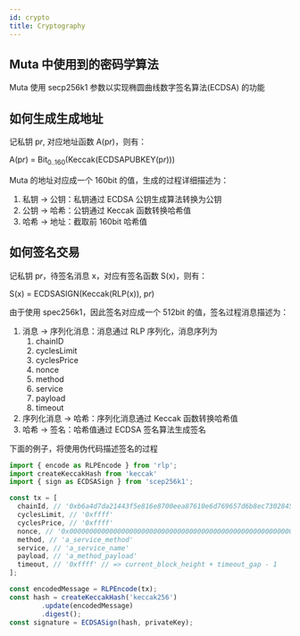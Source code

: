 ```yaml
---
id: crypto
title: Cryptography
---
```


## Muta 中使用到的密码学算法

Muta 使用 secp256k1 参数以实现椭圆曲线数字签名算法(ECDSA) 的功能

##  如何生成生成地址

记私钥 p*r*, 对应地址函数 A(p*r*)，则有：

A(p*r*) = Bit<sub>0..160</sub>(Keccak(ECDSAPUBKEY(p*r*)))

Muta 的地址对应成一个 160bit 的值，生成的过程详细描述为：

1. 私钥 -> 公钥：私钥通过 ECDSA 公钥生成算法转换为公钥
2. 公钥 -> 哈希：公钥通过 Keccak 函数转换哈希值
3. 哈希 -> 地址：截取前 160bit 哈希值

## 如何签名交易

记私钥 p*r*，待签名消息 x，对应有签名函数 S(x)，则有：

S(x) = ECDSASIGN(Keccak(RLP(x)), p*r*)

由于使用 spec256k1，因此签名对应成一个 512bit 的值，签名过程消息描述为：

1. 消息 -> 序列化消息：消息通过 RLP 序列化，消息序列为
   1. chainID
   2. cyclesLimit
   3. cyclesPrice
   4. nonce
   5. method
   6. service
   7. payload
   8. timeout
2. 序列化消息 -> 哈希：序列化消息通过 Keccak 函数转换哈希值
3. 哈希 -> 签名：哈希值通过 ECDSA 签名算法生成签名

下面的例子，将使用伪代码描述签名的过程

```typescript
import { encode as RLPEncode } from 'rlp';
import createKeccakHash from 'keccak'
import { sign as ECDSASign } from 'scep256k1';

const tx = [
  chainId, // '0xb6a4d7da21443f5e816e8700eea87610e6d769657d6b8ec73028457bf2ca4036'
  cyclesLimit, // '0xffff'
  cyclesPrice, // '0xffff'
  nonce, // '0x0000000000000000000000000000000000000000000000000000000000000000'
  method, // 'a_service_method' 
  service, // 'a_service_name'
  payload, // 'a_method_payload'
  timeout, // '0xffff' // => current_block_height + timeout_gap - 1
];

const encodedMessage = RLPEncode(tx);
const hash = createKeccakHash('keccak256')
		.update(encodedMessage)
		.digest();
const signature = ECDSASign(hash, privateKey);
```
